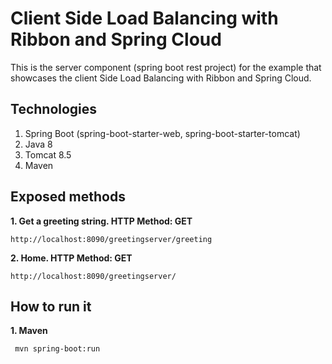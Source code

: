 # Client Side Load Balancing with Ribbon and Spring Cloud

This is the server component (spring boot rest project) for the example that showcases the client Side Load Balancing with Ribbon and Spring Cloud.
 
## Technologies

1. Spring Boot (spring-boot-starter-web, spring-boot-starter-tomcat)
2. Java 8
3. Tomcat 8.5
4. Maven
 
## Exposed methods

**1. Get a greeting string. HTTP Method: GET**
```
http://localhost:8090/greetingserver/greeting
```

**2. Home. HTTP Method: GET**
```
http://localhost:8090/greetingserver/
```

## How to run it

**1. Maven**
```
 mvn spring-boot:run
```
